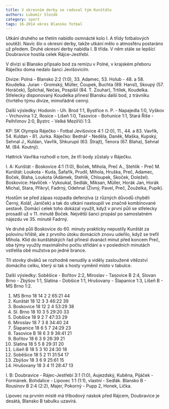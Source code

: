 ```yaml
---
title: V okresním derby se radoval tým Kunštátu 
authors: Lubomír Slezák 
category: sport
tags: 16-2014 okres Blansko fotbal
---
```

Utkání druhého se třetím nabídlo osmnácté kolo I. A třídy fotbalových soutěží. Navíc šlo o okresní derby, takže utkání mělo o atmosféru postaráno už předem. Druhé okresní derby nabídla I. B třída. V něm stále se lepšící Doubravice hostila celek Rájce-Jestřebí.

V divizi si Blansko připsalo bod za remízu v Polné, v krajském přeboru Ráječko doma nedalo šanci Jevišovicím.

Divize: Polná - Blansko 2:2 (1:0), 33. Adamec, 53. Holub - 48. a 58. Koudelka.
Juran - Gromský, Müller, Čoupek, Buchta (89. Hansl), Skoupý (57. Horáček), Šplíchal, Nečas, Pospíšil (84. T. Zouhar), Trtílek, Koudelka.
Střelecky disponovaný Koudelka přinesl Blansku další bod, z trávníku čtvrtého týmu divize, mimořádně cenný. 

Další výsledky: Hodonín - Uh. Brod 1:1, Bystřice n. P. - Napajedla 1:0, Vyškov - Vrchovina 1:2, Rosice - Líšeň 1:0, Tasovice - Bohunice 1:1, Stará Říše - Pelhřimov 2:0, Bystrc - Velké Meziříčí 1:3.

KP: SK Olympia Ráječko - Fotbal Jevišovice 4:1 (2:0), 11., 44. a 83. Vavřík, 54. Kuldan - 81. Jurka.
Ráječko: Bednář - Neděla, Daněk, Maška, Kupský, Sehnal J., Kuldan, Vavřík, Shkurupii (63. Štrajt), Tenora (67. Blaha), Sehnal M. (84. Koutný).

Hattrick Vavříka rozhodl o tom, že tři body zůstaly v Ráječku.

I. A: Kunštát - Boskovice 4:1 (1:0), Boček, Mihola, Preč A., Stehlík - Preč M.
Kunštát: Loukota - Kuda, Šafařík, Prudil, Mihola, Hruška, Preč, Adamec, Boček, Blaha, Loukota (Adámek, Stehlík, Chloupek, Skoček, Doležel).
Boskovice: Havlíček - Vykoukal, Sedlák, Miksan, Müller, Horák Jan, Horák Michal, Stara, Přikryl, Fadrný, Odehnal (Živný, Pavel, Preč, Žouželka, Pupík).

Hostům se před zápas rozpadla defenzíva (z různých důvodů chyběli Černý, Kolář, Janíček) a tak do utkání nastoupili ve značně kombinované sestavě. Domácí celek toho dokázal využít, když v první půli se střelecky prosadil už v 11. minutě Boček. Největší šanci propásl po samostatném nájezdu ve 35. minutě Fadrný.

Ve druhé půli Boskovice do 60. minuty prakticky nepustily Kunštát za polovinu hřiště, ale z prvního útoku domácích znovu udeřilo, když se trefil Mihola. Klid do kunštátských řad přinesl dvanáct minut před koncem Preč, oba týmy využily maximálního počtu střídání a v posledních minutách vstřelila obě mužstva po jedné brance.

Tři stovky diváků se rozhodně nenudily a viděly zasloužené vítězství domácího celku, který si tak s hosty vyměnil místo v tabulce.

Další výsledky: Soběšice - Bořitov 2:2, Miroslav - Tasovice B 2:4, Slovan Brno - Zbýšov 1:1, Slatina - Dobšice 1:1, Hrušovany - Šlapanice 1:3, Líšeň B - MS Brno 1:2.

1. MS Brno 	18 14 2 2 	65:21 	44
2. Kunštát 	18 12 3 3 	46:22 	39
3. Boskovice 	18 12 2 4 	53:29 	38
4. Sl. Brno 	18 10 3 5 	29:20 	33
5. Dobšice 	18 9 2 7 	47:33 	29
6. Miroslav 	18 7 3 8 	34:40 	24
7. Šlapanice 	18 6 5 7 	24:29 	23
8. Tasovice B 	18 6 3 9 	36:41 	21
9. Bořitov 	18 6 3 9 	26:39 	21
10. Slatina 	18 5 5 8 	29:31 	20
11. Líšeň B 	18 5 3 10 	24:30 	18
12. Soběšice 	18 5 2 11 	31:54 	17
13. Zbýšov 	18 3 6 9 	25:61 	15
14. Hrušovany 	18 3 4 11 	28:47 	13

I. B: Doubravice - Rájec-Jestřebí 3:1 (1:0), Aujezdský, Kuběna, Pijáček - Formánek. Bohdalice - Lipovec 1:1 (1:1), vlastní - Sedlák. Blansko B - Rousínov B 2:4 (2:2), Majer, Pokorný - Pupp 2, Honek, Lička.

Lipovec na prvním místě má tříbodový náskok před Rájcem, Doubravice je desátá, Blansko B tabulku uzavírá.


